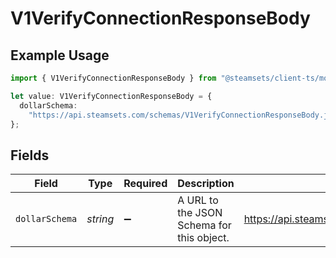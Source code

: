 # V1VerifyConnectionResponseBody

## Example Usage

```typescript
import { V1VerifyConnectionResponseBody } from "@steamsets/client-ts/models/components";

let value: V1VerifyConnectionResponseBody = {
  dollarSchema:
    "https://api.steamsets.com/schemas/V1VerifyConnectionResponseBody.json",
};
```

## Fields

| Field                                                                 | Type                                                                  | Required                                                              | Description                                                           | Example                                                               |
| --------------------------------------------------------------------- | --------------------------------------------------------------------- | --------------------------------------------------------------------- | --------------------------------------------------------------------- | --------------------------------------------------------------------- |
| `dollarSchema`                                                        | *string*                                                              | :heavy_minus_sign:                                                    | A URL to the JSON Schema for this object.                             | https://api.steamsets.com/schemas/V1VerifyConnectionResponseBody.json |